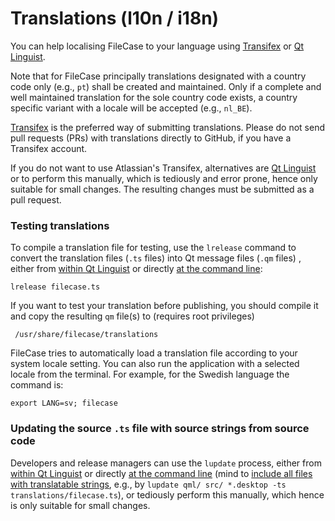 # Translations (l10n / i18n)

You can help localising FileCase to your language using [Transifex](https://app.transifex.com/olf/filecase) or [Qt Linguist](https://doc.qt.io/qt-5/qtlinguist-index.html).

Note that for FileCase principally translations designated with a country code only (e.g., `pt`) shall be created and maintained.  Only if a complete and well maintained translation for the sole country code exists, a country specific variant with a locale will be accepted (e.g., `nl_BE`).

[Transifex](https://app.transifex.com/olf/filecase) is the preferred way of submitting translations.  Please do not send pull requests (PRs) with translations directly to GitHub, if you have a Transifex account.

If you do not want to use Atlassian's Transifex, alternatives are [Qt Linguist](https://doc.qt.io/qt-5/linguist-translators.html) or to perform this manually, which is tediously and error prone, hence only suitable for small changes.  The resulting changes must be submitted as a pull request.

### Testing translations

To compile a translation file for testing, use the `lrelease` command to convert the translation files (`.ts` files) into Qt message files (`.qm` files) , either from [within Qt Linguist](https://doc.qt.io/qtcreator/creator-editor-external.html) or directly [at the command line](https://doc.qt.io/qt-5/linguist-manager.html):
```
lrelease filecase.ts
```
If you want to test your translation before publishing, you should compile it and copy the resulting `qm` file(s) to (requires root privileges)
```
 /usr/share/filecase/translations
```
FileCase tries to automatically load a translation file according to your system locale setting.  You can also run the application with a selected locale from the terminal.  For example, for the Swedish language the command is:
```
export LANG=sv; filecase
```

### Updating the source `.ts` file with source strings from source code 

Developers and release managers can use the `lupdate` process, either from [within Qt Linguist](https://doc.qt.io/qtcreator/creator-editor-external.html) or directly [at the command line](https://doc.qt.io/qt-5/linguist-manager.html) (mind to [include all files with translatable strings](https://github.com/storeman-developers/harbour-storeman/pull/431#issuecomment-1659024529), e.g., by `lupdate qml/ src/ *.desktop -ts translations/filecase.ts`), or tediously perform this manually, which hence is only suitable for small changes.

